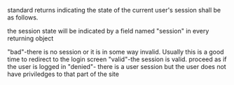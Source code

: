 standard returns indicating the state of the current user's session shall be as follows.

the session state will be indicated by a field named "session" in every returning object

"bad"-there is no session or it is in some way invalid. Usually this is a good time to redirect to the login screen
"valid"-the session is valid. proceed as if the user is logged in
"denied"- there is a user session but the user does not have priviledges to that part of the site
